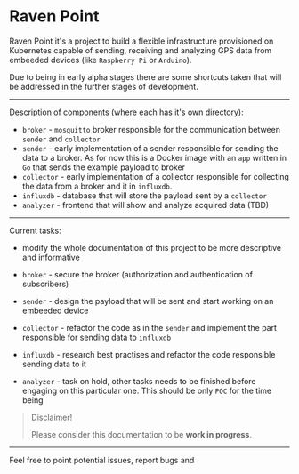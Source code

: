 # Raven Point

Raven Point it's a project to build a flexible infrastructure provisioned on Kubernetes capable of sending, receiving and analyzing GPS data from embeeded devices (like `Raspberry Pi` or `Arduino`).

Due to being in early alpha stages there are some shortcuts taken that will be addressed in the further stages of development. 

--- 

Description of components (where each has it's own directory): 

* `broker` - `mosquitto` broker responsible for the communication between `sender` and `collector`
* `sender` - early implementation of a sender responsible for sending the data to a broker. As for now this is a Docker image with an `app` written in `Go` that sends the example payload to broker
* `collector` - early implementation of a collector responsible for collecting the data from a broker and it in `influxdb`.
* `influxdb` - database that will store the payload sent by a `collector`
* `analyzer` - frontend that will show and analyze acquired data (TBD)

---

Current tasks: 

* modify the whole documentation of this project to be more descriptive and informative

* `broker` - secure the broker (authorization and authentication of subscribers)
* `sender` - design the payload that will be sent and start working on an embeeded device 
* `collector` - refactor the code as in the `sender` and implement the part responsible for sending data to `influxdb`
* `influxdb` - research best practises and refactor the code responsible sending data to it 
* `analyzer` - task on hold, other tasks needs to be finished before engaging on this particular one. This should be only `POC` for the time being


> Disclaimer!
> 
> Please consider this documentation to be **work in progress**.

---

Feel free to point potential issues, report bugs and 



